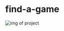 # find-a-game

![img of project]([https://ibb.co/09zPszs](https://i.ibb.co/FYdGHdH/Screenshot-2023-03-10-195238.png))
